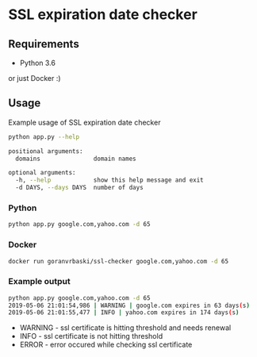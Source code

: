 # SSL expiration date checker

## Requirements
- Python 3.6

or just Docker :)


## Usage 

Example usage of SSL expiration date checker

```bash
python app.py --help

positional arguments:
  domains               domain names

optional arguments:
  -h, --help            show this help message and exit
  -d DAYS, --days DAYS  number of days

```


### Python
```bash
python app.py google.com,yahoo.com -d 65
```

### Docker

```bash 
docker run goranvrbaski/ssl-checker google.com,yahoo.com -d 65
```

### Example output
```bash
python app.py google.com,yahoo.com -d 65 
2019-05-06 21:01:54,986 | WARNING | google.com expires in 63 days(s)
2019-05-06 21:01:55,477 | INFO | yahoo.com expires in 174 days(s)

```

- WARNING - ssl certificate is hitting threshold and needs renewal
- INFO - ssl certificate is not hitting threshold
- ERROR - error occured while checking ssl certificate